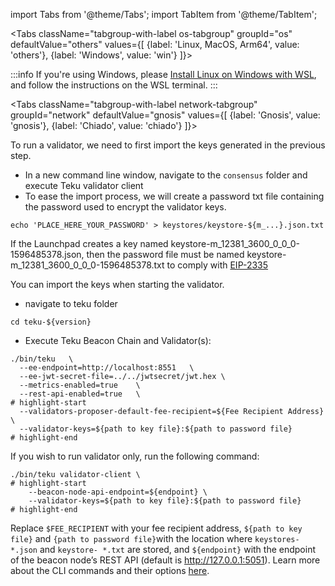 import Tabs from '@theme/Tabs';
import TabItem from '@theme/TabItem';


<Tabs className="tabgroup-with-label os-tabgroup" groupId="os" defaultValue="others" values={[
    {label: 'Linux, MacOS, Arm64', value: 'others'},
    {label: 'Windows', value: 'win'}
]}>
<TabItem value="win">

:::info
If you're using Windows, please [Install Linux on Windows with WSL](https://learn.microsoft.com/en-us/windows/wsl/install), and follow the instructions on the WSL terminal.
:::

</TabItem>
</Tabs>

<Tabs className="tabgroup-with-label network-tabgroup" groupId="network" defaultValue="gnosis" values={[
    {label: 'Gnosis', value: 'gnosis'},
    {label: 'Chiado', value: 'chiado'}
]}>
<TabItem value="gnosis">

To run a validator, we need to first import the keys generated in the previous step.

* In a new command line window, navigate to the `consensus` folder and execute Teku validator client
* To ease the import process, we will create a password txt file containing the password used to encrypt the validator keys.



```shell   
echo 'PLACE_HERE_YOUR_PASSWORD' > keystores/keystore-${m_...}.json.txt
```

If the Launchpad creates a key named keystore-m_12381_3600_0_0_0-1596485378.json, then the password file must be named keystore-m_12381_3600_0_0_0-1596485378.txt to comply with [EIP-2335](https://docs.teku.consensys.net/en/latest/HowTo/Get-Started/Connect/Connect-To-Mainnet/#create-a-password-file-for-each-validator-key)

You can import the keys when starting the validator.

* navigate to teku folder

```shell
cd teku-${version}
```

* Execute Teku Beacon Chain and Validator(s):

```shell
./bin/teku   \
  --ee-endpoint=http://localhost:8551   \
  --ee-jwt-secret-file=../../jwtsecret/jwt.hex \
  --metrics-enabled=true    \
  --rest-api-enabled=true   \
# highlight-start
  --validators-proposer-default-fee-recipient=${Fee Recipient Address}  \
  --validator-keys=${path to key file}:${path to password file}
# highlight-end
```
    
If you wish to run validator only, run the following command:

```shell
./bin/teku validator-client \
# highlight-start
    --beacon-node-api-endpoint=${endpoint} \
    --validator-keys=${path to key file}:${path to password file}
# highlight-end
```

Replace `$FEE_RECIPIENT` with your fee recipient address, `${path to key file}` and `{path to password file}`with the location where `keystores- *.json` and `keystore- *.txt` are stored, and `${endpoint}` with the endpoint of the beacon node’s REST API (default is http://127.0.0.1:5051). Learn more about the CLI commands and their options [here](https://docs.teku.consensys.net/en/latest/Reference/CLI/CLI-Syntax/).



</TabItem>
<TabItem value="chiado">
    <div data-comment="TODO: document chiado validation process"></div>
</TabItem>
       
</Tabs>
